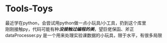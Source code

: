 # Tools-Toys
最近学在python，会尝试用python做一点小玩具/小工具，扔到这个库里  
刚刚接触py，代码可能有种***没接触过编程的美***，望巨佬保函、斧正  
dataProcesser.py 是一个用来处理实验课数据的小玩具，限于水平，有很多局限

